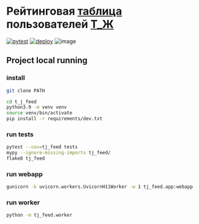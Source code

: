 # Рейтинговая [таблица](http://tj.esemi.ru/?l=100) пользователей [Т_Ж](https://journal.tinkoff.ru/)
[![pytest](https://github.com/esemi/t_j-feed/actions/workflows/tests.yml/badge.svg?branch=master)](https://github.com/esemi/t_j-feed/actions/workflows/tests.yml)
[![deploy](https://github.com/esemi/t_j-feed/actions/workflows/deployment.yml/badge.svg?branch=master)](https://github.com/esemi/t_j-feed/actions/workflows/deployment.yml)
![image](https://user-images.githubusercontent.com/4115497/132915239-ed7e7fa3-07ff-43b3-a3fe-8d6380a34ae7.png)


## Project local running

### install

```bash
git clone PATH

cd t_j_feed
python3.9 -m venv venv
source venv/bin/activate
pip install -r requirements/dev.txt
```

### run tests
```bash
pytest --cov=tj_feed tests
mypy --ignore-missing-imports tj_feed/
flake8 tj_feed
```

### run webapp
```bash
gunicorn -k uvicorn.workers.UvicornH11Worker -w 1 tj_feed.app:webapp
```

### run worker
```bash
python -m tj_feed.worker
```
